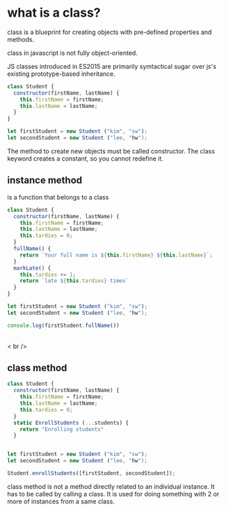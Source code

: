 # what is a class?

class is a blueprint for creating objects with pre-defined properties and methods.

class in javascript is not fully object-oriented.

JS classes introduced in ES2015 are primarily symtactical sugar over js's existing prototype-based inheritance.

```JavaScript
class Student {
  constructor(firstName, lastName) {
    this.firstName = firstName;
    this.lastName = lastName;
  }
}

let firstStudent = new Student ("kim", "sw");
let secondStudent = new Student ("lee, "hw");
```

The method to create new objects must be called constructor.
The class keyword creates a constant, so you cannot redefine it.

## instance method

is a function that belongs to a class

```JavaScript
class Student {
  constructor(firstName, lastName) {
    this.firstName = firstName;
    this.lastName = lastName;
    this.tardies = 0;
  }
  fullName() {
    return `Your full name is ${this.firstName} ${this.lastName}`;
  }
  markLate() {
    this.tardies += 1;
    return `late ${this.tardies} times`
  }
}

let firstStudent = new Student ("kim", "sw");
let secondStudent = new Student ("lee, "hw");

console.log(firstStudent.fullName())
```

<br />< br />

## class method

```JavaScript
class Student {
  constructor(firstName, lastName) {
    this.firstName = firstName;
    this.lastName = lastName;
    this.tardies = 0;
  }
  static EnrollStudents (...students) {
    return "Enrolling students"
  }


let firstStudent = new Student ("kim", "sw");
let secondStudent = new Student ("lee, "hw");

Student.enrollStudents([firstStudent, secondStudent]);

```

class method is not a method directly related to an individual instance.
It has to be called by calling a class.
It is used for doing something with 2 or more of instances from a same class.
